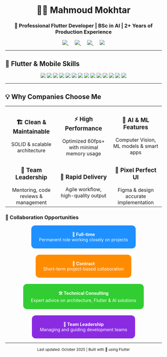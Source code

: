 <div align="center">

# 👨‍💻 Mahmoud Mokhtar
### 🚀 Professional Flutter Developer | BSc in AI | 2+ Years of Production Experience

<p align="center" style="margin-top:10px; margin-bottom:10px;">

<a href="https://wa.me/201017900067" target="_blank" style="margin:0 10px;">
  <img src="https://img.shields.io/badge/-WhatsApp-25D366?style=for-the-badge&logo=whatsapp&logoColor=white&logoWidth=30" />
</a>

<a href="https://www.linkedin.com/in/mahmoud-mokhtar-0923b236b/" target="_blank" style="margin:0 10px;">
  <img src="https://img.shields.io/badge/-LinkedIn-0A66C2?style=for-the-badge&logo=linkedin&logoColor=white&logoWidth=30" />
</a>

<a href="https://www.tiktok.com/@mahmoudmokhtar919" target="_blank" style="margin:0 10px;">
  <img src="https://img.shields.io/badge/-TikTok-000000?style=for-the-badge&logo=tiktok&logoColor=white&logoWidth=30" />
</a>

<a href="mailto:mahmoudmokhtar1212001@gmail.com" target="_blank" style="margin:0 10px;">
  <img src="https://img.shields.io/badge/-Email-D14836?style=for-the-badge&logo=gmail&logoColor=white&logoWidth=30" />
</a>

</p>

</div>

---

## 🚀 Flutter & Mobile Skills

<div align="center">

<img src="https://img.shields.io/badge/Flutter-02569B?style=for-the-badge&logo=flutter&logoColor=white" />
<img src="https://img.shields.io/badge/Dart-0175C2?style=for-the-badge&logo=dart&logoColor=white" />
<img src="https://img.shields.io/badge/State_Management-Bloc/Provider/GetX-000000?style=for-the-badge&logo=flutter&logoColor=white" />
<img src="https://img.shields.io/badge/Firebase-FFCA28?style=for-the-badge&logo=firebase&logoColor=black" />
<img src="https://img.shields.io/badge/Cloud_Firestore-FFA000?style=for-the-badge&logo=googlecloud&logoColor=white" />
<img src="https://img.shields.io/badge/SQLite-003B57?style=for-the-badge&logo=sqlite&logoColor=white" />
<img src="https://img.shields.io/badge/REST_API-009688?style=for-the-badge&logo=fastapi&logoColor=white" />
<img src="https://img.shields.io/badge/Architecture-MVVM/Clean/Repository-6A1B9A?style=for-the-badge" />
<img src="https://img.shields.io/badge/Testing-Unit/Integration-0288D1?style=for-the-badge" />
<img src="https://img.shields.io/badge/CI/CD-GitHub_Actions-24292F?style=for-the-badge&logo=github&logoColor=white" />
<img src="https://img.shields.io/badge/Animations-Lottie/Rive-F57C00?style=for-the-badge" />
<img src="https://img.shields.io/badge/iOS-000000?style=for-the-badge&logo=apple&logoColor=white" />
<img src="https://img.shields.io/badge/Android-3DDC84?style=for-the-badge&logo=android&logoColor=white" />
<img src="https://img.shields.io/badge/Desktop-607D8B?style=for-the-badge" />

</div>

---

## 💡 Why Companies Choose Me

<div align="center">

<table>
<tr>
<td width="33%" align="center">
<h3>🏗️ Clean & Maintainable</h3>
SOLID & scalable architecture
</td>
<td width="33%" align="center">
<h3>⚡ High Performance</h3>
Optimized 60fps+ with minimal memory usage
</td>
<td width="33%" align="center">
<h3>🤖 AI & ML Features</h3>
Computer Vision, ML models & smart apps
</td>
</tr>
<tr>
<td width="33%" align="center">
<h3>👥 Team Leadership</h3>
Mentoring, code reviews & management
</td>
<td width="33%" align="center">
<h3>🚀 Rapid Delivery</h3>
Agile workflow, high-quality output
</td>
<td width="33%" align="center">
<h3>🎨 Pixel Perfect UI</h3>
Figma & design accurate implementation
</td>
</tr>
</table>

</div>

### 🚀 Collaboration Opportunities

<div align="center" style="display: flex; justify-content: center; gap: 20px; flex-wrap: wrap;">

<!-- Full-time -->
<a href="mailto:Mahmoudmokhtar2001@gmail.com" style="text-decoration:none;">
<div style="background:#1E90FF; color:white; padding:20px 25px; border-radius:12px; font-weight:bold; min-width:160px; text-align:center;">
💼 Full-time
<br>
<span style="font-weight:normal; font-size:14px;">Permanent role working closely on projects</span>
</div>
</a>

<!-- Contract -->
<a href="mailto:Mahmoudmokhtar2001@gmail.com" style="text-decoration:none;">
<div style="background:#FF8C00; color:white; padding:20px 25px; border-radius:12px; font-weight:bold; min-width:160px; text-align:center;">
📄 Contract
<br>
<span style="font-weight:normal; font-size:14px;">Short-term project-based collaboration</span>
</div>
</a>

<!-- Technical Consulting -->
<a href="mailto:Mahmoudmokhtar2001@gmail.com" style="text-decoration:none;">
<div style="background:#32CD32; color:white; padding:20px 25px; border-radius:12px; font-weight:bold; min-width:160px; text-align:center;">
🛠️ Technical Consulting
<br>
<span style="font-weight:normal; font-size:14px;">Expert advice on architecture, Flutter & AI solutions</span>
</div>
</a>

<!-- Team Leadership -->
<a href="mailto:Mahmoudmokhtar2001@gmail.com" style="text-decoration:none;">
<div style="background:#8A2BE2; color:white; padding:20px 25px; border-radius:12px; font-weight:bold; min-width:160px; text-align:center;">
👥 Team Leadership
<br>
<span style="font-weight:normal; font-size:14px;">Managing and guiding development teams</span>
</div>
</a>

</div>

---

<div align="center">
<sub>Last updated: October 2025 | Built with 💙 using Flutter</sub>
</div>
